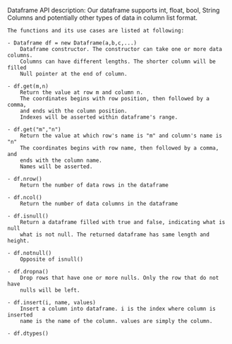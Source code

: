 Dataframe API description:
	Our dataframe supports int, float, bool, String Columns and potentially
	other types of data in column list format.

	The functions and its use cases are listed at following:

	- Dataframe df = new Dataframe(a,b,c,...)
		Dataframe constructor. The constructor can take one or more data columns.
		Columns can have different lengths. The shorter column will be filled 
		Null pointer at the end of column.

	- df.get(m,n)
		Return the value at row m and column n.
		The coordinates begins with row position, then followed by a comma, 
		and ends with the column position. 
		Indexes will be asserted within dataframe's range.

	- df.get("m","n")
		Return the value at which row's name is "m" and column's name is "n"
		The coordinates begins with row name, then followed by a comma, and 
		ends with the column name.
		Names will be asserted.

	- df.nrow()
		Return the number of data rows in the dataframe

	- df.ncol()
		Return the number of data columns in the dataframe

	- df.isnull() 
		Return a dataframe filled with true and false, indicating what is null 
		what is not null. The returned dataframe has same length and height.

	- df.notnull() 
		Opposite of isnull()

	- df.dropna()
		Drop rows that have one or more nulls. Only the row that do not have 
		nulls will be left.

	- df.insert(i, name, values)
		Insert a column into dataframe. i is the index where column is inserted 
		name is the name of the column. values are simply the column.

	- df.dtypes()